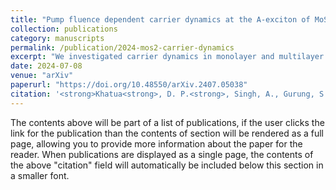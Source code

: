 ```yaml
---
title: "Pump fluence dependent carrier dynamics at the A-exciton of MoS<sub>2</sub>: Monolayer vs. Bulk"
collection: publications
category: manuscripts
permalink: /publication/2024-mos2-carrier-dynamics
excerpt: "We investigated carrier dynamics in monolayer and multilayer MoS<sub>2</sub> at photo-doping densities near the Mott limit. Despite similar band structures near the K-point, marked differences emerge due to exciton dissociation, bandgap renormalization, and intervalley relaxation, offering key insights into MoS<sub>2</sub> optoelectronics."
date: 2024-07-08
venue: "arXiv"
paperurl: "https://doi.org/10.48550/arXiv.2407.05038"
citation: '<strong>Khatua<strong>, D. P.<strong>, Singh, A., Gurung, S., and Jayabalan, J. (2024). "Pump fluence dependent carrier dynamics at the A-exciton of MoS<sub>2</sub>: Monolayer vs. Bulk." <i>arXiv:2407.05038</i>. https://doi.org/10.48550/arXiv.2407.05038'
---
```


The contents above will be part of a list of publications, if the user clicks the link for the publication than the contents of section will be rendered as a full page, allowing you to provide more information about the paper for the reader. When publications are displayed as a single page, the contents of the above "citation" field will automatically be included below this section in a smaller font.
